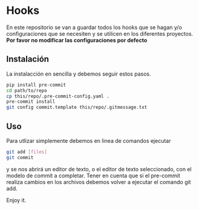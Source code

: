 # Hooks
En este repositorio se van a guardar todos los hooks que se hagan y/o configuraciones que se necesiten y se utilicen en los diferentes proyectos.
**Por favor no modificar las configuraciones por defecto**

## Instalación
La instalacción en sencilla y debemos seguir estos pasos.

```bash
pip install pre-commit
cd path/to/repo
cp this/repo/.pre-commit-config.yaml .
pre-commit install
git config commit.template this/repo/.gitmessage.txt
```

## Uso
Para utlizar simplemente debemos en linea de comandos ejecutar

```bash
git add [files]
git commit
```

y se nos abrirá un editor de texto, o el editor de texto seleccionado, con el modelo de commit a completar.
Tener en cuenta que si el pre-commit realiza cambios en los archivos debemos volver a ejecutar el comando git add.

Enjoy it.
